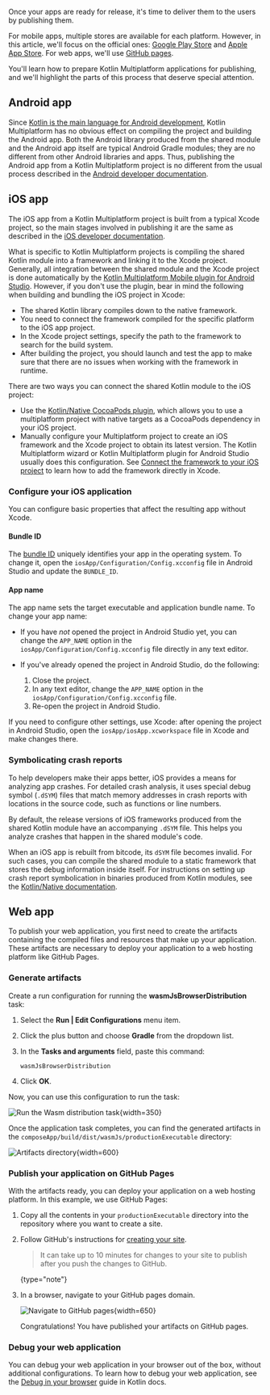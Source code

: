 [//]: # (title: Publish your application)

Once your apps are ready for release, it's time to deliver them to the users by publishing them.

For mobile apps, multiple stores are available for each platform. However, in this article, we'll focus on the official ones:
[Google Play Store](https://play.google.com/store) and [Apple App Store](https://www.apple.com/ios/app-store/). For web apps, we'll use [GitHub pages](https://pages.github.com/). 

You'll learn how to prepare Kotlin Multiplatform applications for publishing, and we'll highlight
the parts of this process that deserve special attention.

## Android app

Since [Kotlin is the main language for Android development](https://developer.android.com/kotlin),
Kotlin Multiplatform has no obvious effect on compiling the project and building the Android app. Both the Android library produced from
the shared module and the Android app itself are typical Android Gradle modules; they are no different from other Android
libraries and apps. Thus, publishing the Android app from a Kotlin Multiplatform project is no different from the usual process described
in the [Android developer documentation](https://developer.android.com/studio/publish).

## iOS app

The iOS app from a Kotlin Multiplatform project is built from a typical Xcode project, so the main stages involved in publishing it are
the same as described in the [iOS developer documentation](https://developer.apple.com/ios/submit/).

What is specific to Kotlin Multiplatform projects is compiling the shared Kotlin module into a framework and linking it to the Xcode project.
Generally, all integration between the shared module and the Xcode project is done automatically by the [Kotlin Multiplatform Mobile plugin for Android Studio](https://plugins.jetbrains.com/plugin/14936-kotlin-multiplatform-mobile).
However, if you don't use the plugin, bear in mind the following when building and bundling the iOS project in Xcode:

* The shared Kotlin library compiles down to the native framework.
* You need to connect the framework compiled for the specific platform to the iOS app project.
* In the Xcode project settings, specify the path to the framework to search for the build system.
* After building the project, you should launch and test the app to make sure that there are no issues when working with the framework in runtime.

There are two ways you can connect the shared Kotlin module to the iOS project:
* Use the [Kotlin/Native CocoaPods plugin](https://kotlinlang.org/docs/native-cocoapods.html), which allows you to use a multiplatform project with native targets as a CocoaPods dependency in your iOS project.
* Manually configure your Multiplatform project to create an iOS framework and the Xcode project to obtain its latest version.
  The Kotlin Multiplatform wizard or Kotlin Multiplatform plugin for Android Studio usually does this configuration.
  See [Connect the framework to your iOS project](multiplatform-integrate-in-existing-app.md#connect-the-framework-to-your-ios-project)
  to learn how to add the framework directly in Xcode.

### Configure your iOS application

You can configure basic properties that affect the resulting app without Xcode.

#### Bundle ID

The [bundle ID](https://developer.apple.com/documentation/bundleresources/information_property_list/cfbundleidentifier#discussion)
uniquely identifies your app in the operating system. To change it,
open the `iosApp/Configuration/Config.xcconfig` file in Android Studio and update the `BUNDLE_ID`.

#### App name

The app name sets the target executable and application bundle name. To change your app name:

* If you have _not_ opened the project in Android Studio yet, you can change the `APP_NAME` option in the
  `iosApp/Configuration/Config.xcconfig` file directly in any text editor.
* If you've already opened the project in Android Studio, do the following:

  1. Close the project.
  2. In any text editor, change the `APP_NAME` option in the `iosApp/Configuration/Config.xcconfig` file.
  3. Re-open the project in Android Studio.

If you need to configure other settings, use Xcode: after opening the project in Android Studio,
open the `iosApp/iosApp.xcworkspace` file in Xcode and make changes there.

### Symbolicating crash reports

To help developers make their apps better, iOS provides a means for analyzing app crashes. For detailed crash analysis,
it uses special debug symbol (`.dSYM`) files that match memory addresses in crash reports with locations in the source code,
such as functions or line numbers.

By default, the release versions of iOS frameworks produced from the shared Kotlin module have an accompanying `.dSYM`
file. This helps you analyze crashes that happen in the shared module's code.

When an iOS app is rebuilt from bitcode, its `dSYM` file becomes invalid. For such cases, you can compile the shared module
to a static framework that stores the debug information inside itself. For instructions on setting up crash report
symbolication in binaries produced from Kotlin modules, see the [Kotlin/Native documentation](https://kotlinlang.org/docs/native-ios-symbolication.html).

## Web app

To publish your web application, you first need to create the artifacts containing the compiled files 
and resources that make up your application. These artifacts are necessary to deploy your application to a web hosting platform like GitHub Pages.

### Generate artifacts

Create a run configuration for running the **wasmJsBrowserDistribution** task:

1. Select the **Run | Edit Configurations** menu item.
2. Click the plus button and choose **Gradle** from the dropdown list.
3. In the **Tasks and arguments** field, paste this command:

   ```shell
   wasmJsBrowserDistribution
   ```

4. Click **OK**.

Now, you can use this configuration to run the task:

![Run the Wasm distribution task](compose-run-wasm-distribution-task.png){width=350}

Once the application task completes, you can find the generated artifacts in the `composeApp/build/dist/wasmJs/productionExecutable`
directory:

![Artifacts directory](compose-web-artifacts.png){width=600}

### Publish your application on GitHub Pages

With the artifacts ready, you can deploy your application on a web hosting platform. In this example, we use GitHub Pages:

1. Copy all the contents in your `productionExecutable` directory into the repository where you want to create a site.
2. Follow GitHub's instructions for [creating your site](https://docs.github.com/en/pages/getting-started-with-github-pages/creating-a-github-pages-site#creating-your-site).

   > It can take up to 10 minutes for changes to your site to publish after you push the changes to GitHub.
   >
   {type="note"}

3. In a browser, navigate to your GitHub pages domain.

   ![Navigate to GitHub pages](publish-your-application-on-web.png){width=650}

   Congratulations! You have published your artifacts on GitHub pages.

### Debug your web application

You can debug your web application in your browser out of the box, without additional configurations. To learn how to debug
your web application, see the [Debug in your browser](https://kotlinlang.org/docs/wasm-debugging.html#debug-in-your-browser)
guide in Kotlin docs.